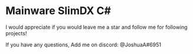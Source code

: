 # Mainware SlimDX C#

I would appreciate if you would leave me a star and follow me for following projects!

If you have any questions, Add me on discord: @JoshuaA#6951
